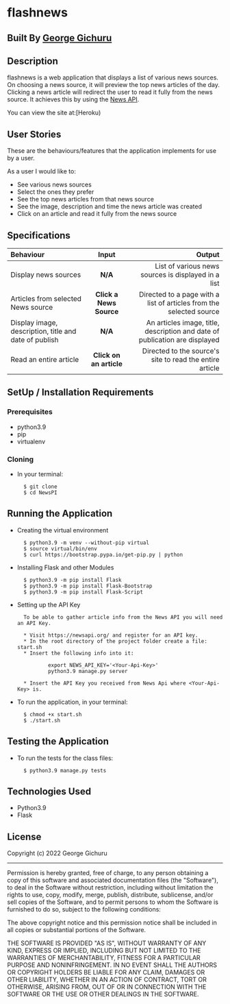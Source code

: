 # flashnews

## Built By [George Gichuru]()

## Description
flashnews is a web application that displays a list of various news sources. On choosing a news source, it will preview the top news articles of the day. Clicking a news article will redirect the user to read it fully from the news source. It achieves this by using the [News API](https://newsapi.org/).

You can view the site at:[Heroku)

## User Stories
These are the behaviours/features that the application implements for use by a user.

As a user I would like to:
* See various news sources
* Select the ones they prefer
* See the top news articles from that news source
* See the image, description and time the news article was created
* Click on an article and read it fully from the news source

## Specifications
| Behaviour | Input | Output |
| :---------------- | :---------------: | ------------------: |
| Display news sources | **N/A** | List of various news sources is displayed in a list |
| Articles from selected News source | **Click a News Source** | Directed to a page with a list of articles from the selected source |
| Display image, description, title and date of publish | **N/A** |  An articles image, title, description and date of publication are displayed|
| Read an entire article | **Click on an article** | Directed to the source's site to read the entire article |


## SetUp / Installation Requirements
### Prerequisites
* python3.9
* pip
* virtualenv

### Cloning
* In your terminal:

        $ git clone
        $ cd NewsPI

## Running the Application
* Creating the virtual environment

        $ python3.9 -m venv --without-pip virtual
        $ source virtual/bin/env
        $ curl https://bootstrap.pypa.io/get-pip.py | python

* Installing Flask and other Modules

        $ python3.9 -m pip install Flask
        $ python3.9 -m pip install Flask-Bootstrap
        $ python3.9 -m pip install Flask-Script

* Setting up the API Key

        To be able to gather article info from the News API you will need an API Key.

        * Visit https://newsapi.org/ and register for an API key.
        * In the root directory of the project folder create a file: start.sh
        * Insert the following info into it:

                export NEWS_API_KEY='<Your-Api-Key>'
                python3.9 manage.py server

        * Insert the API Key you received from News Api where <Your-Api-Key> is.

* To run the application, in your terminal:

        $ chmod +x start.sh
        $ ./start.sh

## Testing the Application
* To run the tests for the class files:

        $ python3.9 manage.py tests

## Technologies Used
* Python3.9
* Flask

## License

Copyright (c) 2022 George Gichuru

------------

Permission is hereby granted, free of charge, to any person obtaining a copy of this software and associated documentation files (the "Software"), to deal in the Software without restriction, including without limitation the rights to use, copy, modify, merge, publish, distribute, sublicense, and/or sell copies of the Software, and to permit persons to whom the Software is furnished to do so, subject to the following conditions:

The above copyright notice and this permission notice shall be included in all copies or substantial portions of the Software.

THE SOFTWARE IS PROVIDED "AS IS", WITHOUT WARRANTY OF ANY KIND, EXPRESS OR IMPLIED, INCLUDING BUT NOT LIMITED TO THE WARRANTIES OF MERCHANTABILITY, FITNESS FOR A PARTICULAR PURPOSE AND NONINFRINGEMENT. IN NO EVENT SHALL THE AUTHORS OR COPYRIGHT HOLDERS BE LIABLE FOR ANY CLAIM, DAMAGES OR OTHER LIABILITY, WHETHER IN AN ACTION OF CONTRACT, TORT OR OTHERWISE, ARISING FROM, OUT OF OR IN CONNECTION WITH THE SOFTWARE OR THE USE OR OTHER DEALINGS IN THE SOFTWARE.